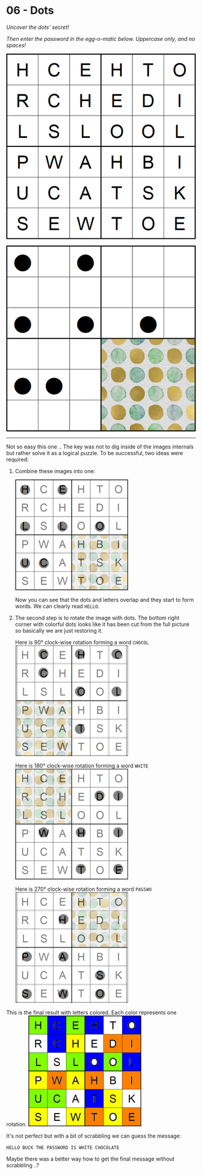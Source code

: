 # 06 - Dots

*Uncover the dots' secret!*

*Then enter the password in the egg-o-matic below. Uppercase only, and no spaces!*

![dots1.png](dots1.png)

![dots2.png](dots2.png)

---

Not so easy this one .. The key was not to dig inside of the images internals but rather
solve it as a logical puzzle. To be successful, two ideas were required:

1) Combine these images into one:

   ![dots-combined.png](dots-combined.png)
   
   Now you can see that the dots and letters overlap and they start to form words. We can clearly
read `HELLO`. 

2) The second step is to rotate the image with dots. The bottom right corner with colorful
dots looks like it has been cut from the full picture so basically we are just restoring it.

   Here is 90° clock-wise rotation forming a word `CHOCOL`
   ![dots-combined-rot90.png](dots-combined-rot90.png)
   
   Here is 180° clock-wise rotation forming a word `WHITE`
   ![dots-combined-rot180.png](dots-combined-rot180.png)
   
   Here is 270° clock-wise rotation forming a word `PASSWO`
   ![dots-combined-rot1270.png](dots-combined-rot270.png)
  
  
This is the final result with letters colored. Each color represents one rotation.
![dots-colored.png](dots-colored.png)

It's not perfect but with a bit of scrabbling we can guess the message:
```
HELLO BUCK THE PASSWORD IS WHITE CHOCOLATE
```

Maybe there was a better way how to get the final message without scrabbling ..? 